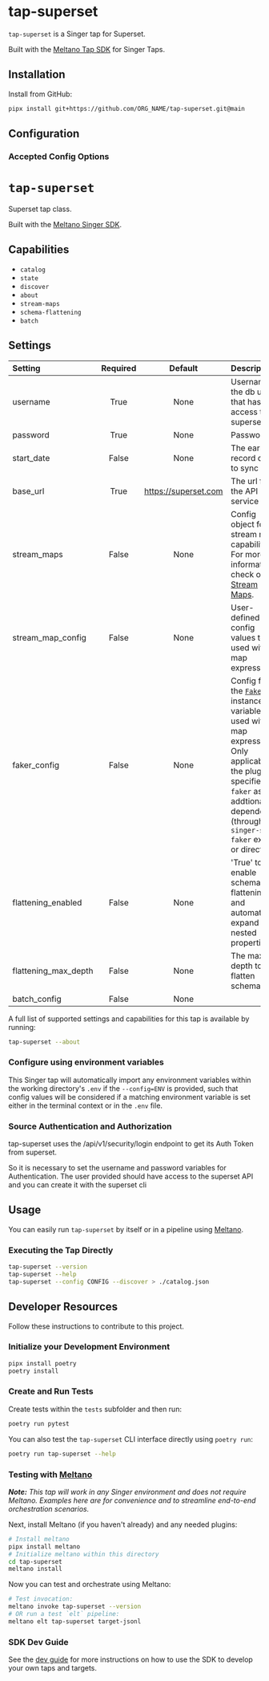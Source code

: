 # tap-superset

`tap-superset` is a Singer tap for Superset.

Built with the [Meltano Tap SDK](https://sdk.meltano.com) for Singer Taps.

## Installation


Install from GitHub:

```bash
pipx install git+https://github.com/ORG_NAME/tap-superset.git@main
```

## Configuration

### Accepted Config Options

# `tap-superset`

Superset tap class.

Built with the [Meltano Singer SDK](https://sdk.meltano.com).

## Capabilities

* `catalog`
* `state`
* `discover`
* `about`
* `stream-maps`
* `schema-flattening`
* `batch`

## Settings

| Setting             | Required | Default | Description |
|:--------------------|:--------:|:-------:|:------------|
| username            | True     | None    | Username of the db user that has access to superset api |
| password            | True     | None    | Password    |
| start_date          | False    | None    | The earliest record date to sync |
| base_url            | True     | https://superset.com | The url for the API service |
| stream_maps         | False    | None    | Config object for stream maps capability. For more information check out [Stream Maps](https://sdk.meltano.com/en/latest/stream_maps.html). |
| stream_map_config   | False    | None    | User-defined config values to be used within map expressions. |
| faker_config        | False    | None    | Config for the [`Faker`](https://faker.readthedocs.io/en/master/) instance variable `fake` used within map expressions. Only applicable if the plugin specifies `faker` as an addtional dependency (through the `singer-sdk` `faker` extra or directly). |
| flattening_enabled  | False    | None    | 'True' to enable schema flattening and automatically expand nested properties. |
| flattening_max_depth| False    | None    | The max depth to flatten schemas. |
| batch_config        | False    | None    |             |

A full list of supported settings and capabilities for this
tap is available by running:

```bash
tap-superset --about
```

### Configure using environment variables

This Singer tap will automatically import any environment variables within the working directory's
`.env` if the `--config=ENV` is provided, such that config values will be considered if a matching
environment variable is set either in the terminal context or in the `.env` file.

### Source Authentication and Authorization

tap-superset uses the /api/v1/security/login endpoint to get its Auth Token from superset.

So it is necessary to set the username and password variables for Authentication.
The user provided should have access to the superset API and you can create it with the superset cli
## Usage

You can easily run `tap-superset` by itself or in a pipeline using [Meltano](https://meltano.com/).

### Executing the Tap Directly

```bash
tap-superset --version
tap-superset --help
tap-superset --config CONFIG --discover > ./catalog.json
```

## Developer Resources

Follow these instructions to contribute to this project.

### Initialize your Development Environment

```bash
pipx install poetry
poetry install
```

### Create and Run Tests

Create tests within the `tests` subfolder and
  then run:

```bash
poetry run pytest
```

You can also test the `tap-superset` CLI interface directly using `poetry run`:

```bash
poetry run tap-superset --help
```

### Testing with [Meltano](https://www.meltano.com)

_**Note:** This tap will work in any Singer environment and does not require Meltano.
Examples here are for convenience and to streamline end-to-end orchestration scenarios._


Next, install Meltano (if you haven't already) and any needed plugins:

```bash
# Install meltano
pipx install meltano
# Initialize meltano within this directory
cd tap-superset
meltano install
```

Now you can test and orchestrate using Meltano:

```bash
# Test invocation:
meltano invoke tap-superset --version
# OR run a test `elt` pipeline:
meltano elt tap-superset target-jsonl
```

### SDK Dev Guide

See the [dev guide](https://sdk.meltano.com/en/latest/dev_guide.html) for more instructions on how to use the SDK to
develop your own taps and targets.
